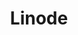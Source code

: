 ---
title: Linode
menu:
  product_pharmer_0.2.0:
    identifier: linode
    name: Linode
    parent: cloud
    weight: 5
left_menu: product_pharmer_0.2.0 
---